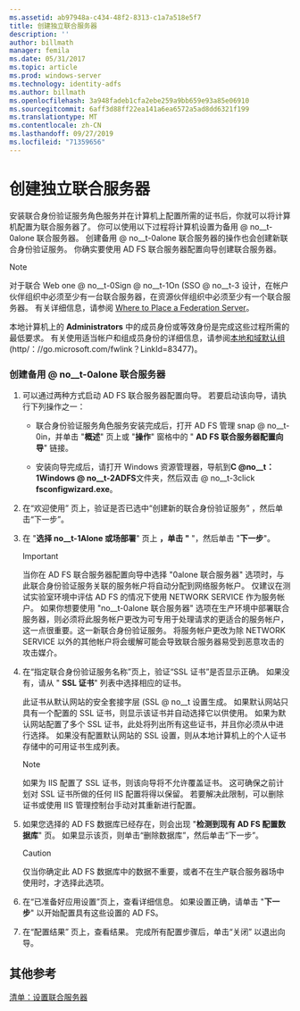 ```yaml
---
ms.assetid: ab97948a-c434-48f2-8313-c1a7a518e5f7
title: 创建独立联合服务器
description: ''
author: billmath
manager: femila
ms.date: 05/31/2017
ms.topic: article
ms.prod: windows-server
ms.technology: identity-adfs
ms.author: billmath
ms.openlocfilehash: 3a948fadeb1cfa2ebe259a9bb659e93a85e06910
ms.sourcegitcommit: 6aff3d88ff22ea141a6ea6572a5ad8dd6321f199
ms.translationtype: MT
ms.contentlocale: zh-CN
ms.lasthandoff: 09/27/2019
ms.locfileid: "71359656"
---
```

# <a name="create-a-stand-alone-federation-server"></a>创建独立联合服务器

安装联合身份验证服务角色服务并在计算机上配置所需的证书后，你就可以将计算机配置为联合服务器了。 你可以使用以下过程将计算机设置为备用 @ no__t-0alone 联合服务器。 创建备用 @ no__t-0alone 联合服务器的操作也会创建新联合身份验证服务。 你确实要使用 AD FS 联合服务器配置向导创建联合服务器。  
  
> [!NOTE]  
> 对于联合 Web one @ no__t-0Sign @ no__t-1On \(SSO @ no__t-3 设计，在帐户伙伴组织中必须至少有一台联合服务器，在资源伙伴组织中必须至少有一个联合服务器。 有关详细信息，请参阅 [Where to Place a Federation Server](https://technet.microsoft.com/library/dd807127.aspx)。  
  
本地计算机上的 **Administrators** 中的成员身份或等效身份是完成这些过程所需的最低要求。  有关使用适当帐户和组成员身份的详细信息，请参阅[本地和域默认组](https://go.microsoft.com/fwlink/?LinkId=83477) \(http\/：\/\/go.microsoft.com\/fwlink？LinkId\=83477\)。   
  
### <a name="to-create-a-stand-alone-federation-server"></a>创建备用 @ no__t-0alone 联合服务器  
  
1.  可以通过两种方式启动 AD FS 联合服务器配置向导。 若要启动该向导，请执行下列操作之一：  
  
    -   联合身份验证服务角色服务安装完成后，打开 AD FS 管理 snap @ no__t-0in，并单击 "**概述**" 页上或 "**操作**" 窗格中的 " **AD FS 联合服务器配置向导**" 链接。  
  
    -   安装向导完成后，请打开 Windows 资源管理器，导航到**C @no__t： 1Windows @ no__t-2ADFS**文件夹，然后双击 @ no__t-3click **fsconfigwizard.exe**。  
  
2.  在“欢迎使用” 页上，验证是否已选中“创建新的联合身份验证服务” ，然后单击“下一步”。  
  
3.  在 "**选择 no__t-1Alone 或场部署**" 页上 **，单击 "** "，然后单击 "**下一步**"。  
  
    > [!IMPORTANT]  
    > 当你在 AD FS 联合服务器配置向导中选择 "0alone 联合服务器" 选项时，与此联合身份验证服务关联的服务帐户将自动分配到网络服务帐户。 仅建议在测试实验室环境中评估 AD FS 的情况下使用 NETWORK SERVICE 作为服务帐户。 如果你想要使用 "no__t-0alone 联合服务器" 选项在生产环境中部署联合服务器，则必须将此服务帐户更改为可专用于处理请求的更适合的服务帐户，这一点很重要。这一新联合身份验证服务。 将服务帐户更改为除 NETWORK SERVICE 以外的其他帐户将会缓解可能会导致联合服务器易受到恶意攻击的攻击媒介。  
  
4.  在“指定联合身份验证服务名称”页上，验证“SSL 证书”是否显示正确。 如果没有，请从 " **SSL 证书**" 列表中选择相应的证书。  
  
    此证书从默认网站的安全套接字层 \(SSL @ no__t 设置生成。 如果默认网站只具有一个配置的 SSL 证书，则显示该证书并自动选择它以供使用。 如果为默认网站配置了多个 SSL 证书，此处将列出所有这些证书，并且你必须从中进行选择。 如果没有配置默认网站的 SSL 设置，则从本地计算机上的个人证书存储中的可用证书生成列表。  
  
    > [!NOTE]  
    > 如果为 IIS 配置了 SSL 证书，则该向导将不允许覆盖证书。 这可确保之前计划对 SSL 证书所做的任何 IIS 配置将得以保留。 若要解决此限制，可以删除证书或使用 IIS 管理控制台手动对其重新进行配置。  
  
5.  如果您选择的 AD FS 数据库已经存在，则会出现 "**检测到现有 AD FS 配置数据库**" 页。 如果显示该页，则单击“删除数据库”，然后单击“下一步”。  
  
    > [!CAUTION]  
    > 仅当你确定此 AD FS 数据库中的数据不重要，或者不在生产联合服务器场中使用时，才选择此选项。  
  
6.  在“已准备好应用设置”页上，查看详细信息。 如果设置正确，请单击 "**下一步**" 以开始配置具有这些设置的 AD FS。  
  
7.  在“配置结果” 页上，查看结果。 完成所有配置步骤后，单击“关闭”  以退出向导。  
  
## <a name="additional-references"></a>其他参考  
[清单：设置联合服务器](Checklist--Setting-Up-a-Federation-Server.md)  
  

